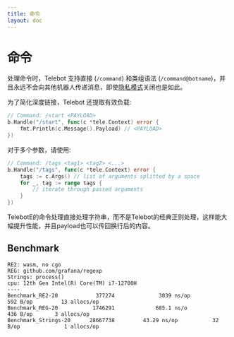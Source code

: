 ```yaml
---
title: 命令
layout: doc
---
```


# 命令

处理命令时，Telebot 支持直接 (`/command`) 和类组语法 (`/command@botname`)，并且永远不会向其他机器人传递消息，即使[隐私模式](https://core.telegram.org/bots#privacy-mode)关闭也是如此。

为了简化深度链接，Telebot 还提取有效负载:
```go
// Command: /start <PAYLOAD>
b.Handle("/start", func(c *tele.Context) error {
	fmt.Println(c.Message().Payload) // <PAYLOAD>
})
```
对于多个参数，请使用:
```go
// Command: /tags <tag1> <tag2> <...>
b.Handle("/tags", func(c *tele.Context) error {
	tags := c.Args() // list of arguments splitted by a space
	for _, tag := range tags {
		// iterate through passed arguments
	}
})
```

TelebotE的命令处理直接处理字符串，而不是Telebot的经典正则处理，这样能大幅提升性能，并且payload也可以传回换行后的内容。

## Benchmark
```
RE2: wasm, no cgo
REG: github.com/grafana/regexp
Strings: process()
cpu: 12th Gen Intel(R) Core(TM) i7-12700H
----
Benchmark_RE2-20            377274	            3039 ns/op	         592 B/op	      13 allocs/op
Benchmark_REG-20           1746291             685.1 ns/o              436 B/op	      3 allocs/op
Benchmark_Strings-20      28667738	       43.29 ns/op	         32 B/op	          1 allocs/op
```